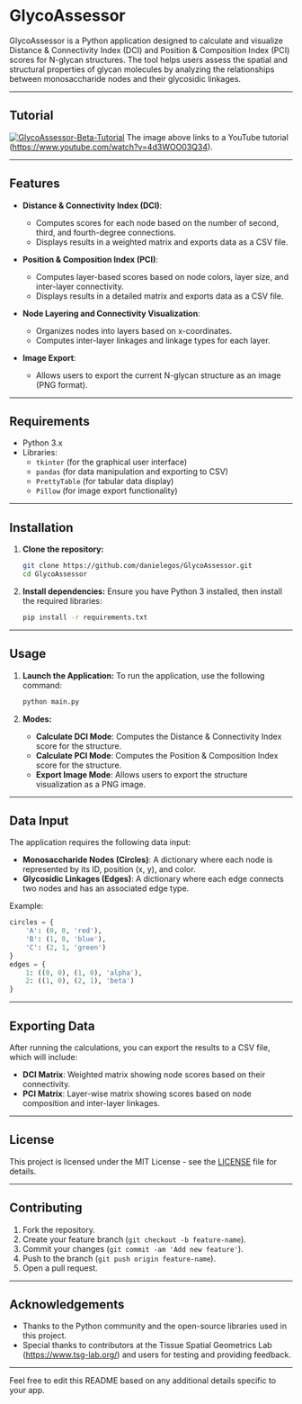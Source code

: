 # **GlycoAssessor**

GlycoAssessor is a Python application designed to calculate and visualize Distance & Connectivity Index (DCI) and Position & Composition Index (PCI) scores for N-glycan structures. The tool helps users assess the spatial and structural properties of glycan molecules by analyzing the relationships between monosaccharide nodes and their glycosidic linkages.

---
## **Tutorial**
[![GlycoAssessor-Beta-Tutorial](https://github.com/user-attachments/assets/2e34a430-2cce-42d5-998a-148710bea42d)](https://www.youtube.com/watch?v=4d3WOO03Q34)
The image above links to a YouTube tutorial (https://www.youtube.com/watch?v=4d3WOO03Q34).


---
## **Features**

- **Distance & Connectivity Index (DCI)**: 
  - Computes scores for each node based on the number of second, third, and fourth-degree connections.
  - Displays results in a weighted matrix and exports data as a CSV file.

- **Position & Composition Index (PCI)**:
  - Computes layer-based scores based on node colors, layer size, and inter-layer connectivity.
  - Displays results in a detailed matrix and exports data as a CSV file.

- **Node Layering and Connectivity Visualization**:
  - Organizes nodes into layers based on x-coordinates.
  - Computes inter-layer linkages and linkage types for each layer.

- **Image Export**:
  - Allows users to export the current N-glycan structure as an image (PNG format).

---

## **Requirements**

- Python 3.x
- Libraries:
  - `tkinter` (for the graphical user interface)
  - `pandas` (for data manipulation and exporting to CSV)
  - `PrettyTable` (for tabular data display)
  - `Pillow` (for image export functionality)

---

## **Installation**

1. **Clone the repository:**
   ```bash
   git clone https://github.com/danielegos/GlycoAssessor.git
   cd GlycoAssessor
   ```

2. **Install dependencies:**
   Ensure you have Python 3 installed, then install the required libraries:
   ```bash
   pip install -r requirements.txt
   ```

---

## **Usage**

1. **Launch the Application:**
   To run the application, use the following command:
   ```bash
   python main.py
   ```

2. **Modes:**
   - **Calculate DCI Mode**: Computes the Distance & Connectivity Index score for the structure.
   - **Calculate PCI Mode**: Computes the Position & Composition Index score for the structure.
   - **Export Image Mode**: Allows users to export the structure visualization as a PNG image.

---

## **Data Input**

The application requires the following data input:

- **Monosaccharide Nodes (Circles)**: A dictionary where each node is represented by its ID, position (x, y), and color.
- **Glycosidic Linkages (Edges)**: A dictionary where each edge connects two nodes and has an associated edge type.

Example:
```python
circles = {
    'A': (0, 0, 'red'),
    'B': (1, 0, 'blue'),
    'C': (2, 1, 'green')
}
edges = {
    1: ((0, 0), (1, 0), 'alpha'),
    2: ((1, 0), (2, 1), 'beta')
}
```

---

## **Exporting Data**

After running the calculations, you can export the results to a CSV file, which will include:

- **DCI Matrix**: Weighted matrix showing node scores based on their connectivity.
- **PCI Matrix**: Layer-wise matrix showing scores based on node composition and inter-layer linkages.

---

## **License**

This project is licensed under the MIT License - see the [LICENSE](LICENSE) file for details.

---

## **Contributing**

1. Fork the repository.
2. Create your feature branch (`git checkout -b feature-name`).
3. Commit your changes (`git commit -am 'Add new feature'`).
4. Push to the branch (`git push origin feature-name`).
5. Open a pull request.

---

## **Acknowledgements**

- Thanks to the Python community and the open-source libraries used in this project.
- Special thanks to contributors at the Tissue Spatial Geometrics Lab (https://www.tsg-lab.org/) and users for testing and providing feedback.

---

Feel free to edit this README based on any additional details specific to your app.
